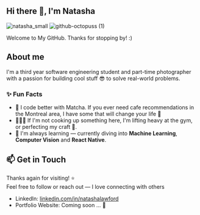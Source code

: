 ## Hi there 👋, I'm Natasha
![natasha_small](https://github.com/user-attachments/assets/f585c144-b368-4ea6-bcdf-84b756e68fd2)
![github-octopuss (1)](https://github.com/user-attachments/assets/ff8e8174-7156-48e5-a070-afc62d7bd7b8)

Welcome to My GitHub. Thanks for stopping by! :)

## About me 
I'm a third year software engineering student and part-time photographer with a passion for building cool stuff 😎 to solve real-world problems.

### ✨ Fun Facts
- 🍵 I code better with Matcha. If you ever need cafe recommendations in the Montreal area, I have some that will change your life 🤫
- 🏋🏻‍♀️ If I'm not cooking up something here, I'm lifting heavy at the gym, or perfecting my craft 📸.
- 🌱 I'm always learning — currently diving into **Machine Learning**, **Computer Vision** and **React Native**.

## 📫 Get in Touch
Thanks again for visiting! ⭐  
Feel free to follow or reach out — I love connecting with others 
- LinkedIn: [linkedin.com/in/natashalawford](https://linkedin.com/in/natashalawford)
- Portfolio Website: Coming soon ... 👀
<!--
**natashalawford/natashalawford** is a ✨ _special_ ✨ repository because its `README.md` (this file) appears on your GitHub profile.

Here are some ideas to get you started:

- 🔭 I’m currently working on ...
- 🌱 I’m currently learning ...
- 👯 I’m looking to collaborate on ...
- 🤔 I’m looking for help with ...
- 💬 Ask me about ...
- 📫 How to reach me: ...
- 😄 Pronouns: ...
- ⚡ Fun fact: ...
-->
